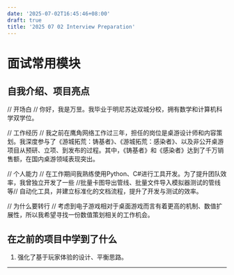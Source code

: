 ```yaml
---
date: '2025-07-02T16:45:46+08:00'
draft: true
title: '2025 07 02 Interview Preparation'
---
```


# 面试常用模块

## 自我介绍、项目亮点

// 开场白 //
你好，我是万昱。我毕业于明尼苏达双城分校，拥有数学和计算机科学双学位。

// 工作经历 //
我之前在鹰角网络工作过三年，担任的岗位是桌游设计师和内容策划。我深度参与了《游城拓荒：铸基者》、《游城拓荒：感染者》、以及非公开桌游项目从预研、立项、到发布的过程。其中，《铸基者》和《感染者》达到了千万销售额，在国内桌游领域表现突出。

// 个人能力 //
在工作期间我熟练使用Python、C#进行工具开发。为了提升团队效率，我曾独立开发了一些
                                //批量卡图导出管线、批量文件导入模拟器测试的管线等//
自动化工具，并建立标准化的文档流程，提升了开发与测试的效率。

// 为什么要转行 //
考虑到电子游戏相对于桌面游戏而言有着更高的机制、数值扩展性，所以我希望寻找一份数值策划相关的工作机会。

## 在之前的项目中学到了什么

1. 强化了基于玩家体验的设计、平衡思路。

---

